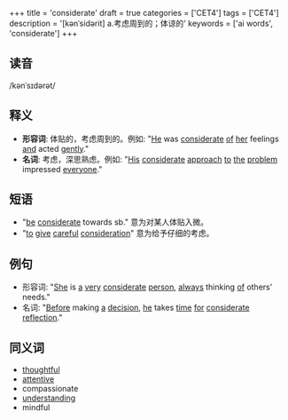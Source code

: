 +++
title = 'considerate'
draft = true
categories = ['CET4']
tags = ['CET4']
description = '[kənˈsidərit] a.考虑周到的；体谅的'
keywords = ['ai words', 'considerate']
+++

## 读音
/kənˈsɪdərət/

## 释义
- **形容词**: 体贴的，考虑周到的。例如: "[He](/zh/post/he/) was [considerate](/zh/post/considerate/) [of](/zh/post/of/) [her](/zh/post/her/) feelings [and](/zh/post/and/) acted [gently](/zh/post/gently/)."
- **名词**: 考虑，深思熟虑。例如: "[His](/zh/post/his/) [considerate](/zh/post/considerate/) [approach](/zh/post/approach/) [to](/zh/post/to/) [the](/zh/post/the/) [problem](/zh/post/problem/) impressed [everyone](/zh/post/everyone/)."

## 短语
- "[be](/zh/post/be/) [considerate](/zh/post/considerate/) towards sb." 意为对某人体贴入微。
- "[to](/zh/post/to/) [give](/zh/post/give/) [careful](/zh/post/careful/) [consideration](/zh/post/consideration/)" 意为给予仔细的考虑。

## 例句
- 形容词: "[She](/zh/post/she/) is [a](/zh/post/a/) [very](/zh/post/very/) [considerate](/zh/post/considerate/) [person](/zh/post/person/), [always](/zh/post/always/) thinking [of](/zh/post/of/) others' needs."
- 名词: "[Before](/zh/post/before/) making [a](/zh/post/a/) [decision](/zh/post/decision/), [he](/zh/post/he/) takes [time](/zh/post/time/) [for](/zh/post/for/) [considerate](/zh/post/considerate/) [reflection](/zh/post/reflection/)."

## 同义词
- [thoughtful](/zh/post/thoughtful/)
- [attentive](/zh/post/attentive/)
- compassionate
- [understanding](/zh/post/understanding/)
- mindful
